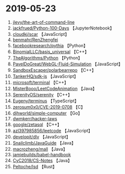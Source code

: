 # 2019-05-23

1. [jlevy/the-art-of-command-line](https://github.com/jlevy/the-art-of-command-line) 
2. [jackfrued/Python-100-Days](https://github.com/jackfrued/Python-100-Days) 【JupyterNotebook】
3. [cloudkj/scar](https://github.com/cloudkj/scar) 【JavaScript】
4. [benmahr/RenZhengfei](https://github.com/benmahr/RenZhengfei) 
5. [facebookresearch/pythia](https://github.com/facebookresearch/pythia) 【Python】
6. [BinomialLLC/basis_universal](https://github.com/BinomialLLC/basis_universal) 【C++】
7. [TheAlgorithms/Python](https://github.com/TheAlgorithms/Python) 【Python】
8. [PavelDoGreat/WebGL-Fluid-Simulation](https://github.com/PavelDoGreat/WebGL-Fluid-Simulation) 【JavaScript】
9. [SandboxEscaper/polarbearrepo](https://github.com/SandboxEscaper/polarbearrepo) 【C++】
10. [TankerHQ/sdk-js](https://github.com/TankerHQ/sdk-js) 【JavaScript】
11. [microsoft/terminal](https://github.com/microsoft/terminal) 【C++】
12. [MisterBooo/LeetCodeAnimation](https://github.com/MisterBooo/LeetCodeAnimation) 【Java】
13. [SerenityOS/serenity](https://github.com/SerenityOS/serenity) 【C++】
14. [Eugeny/terminus](https://github.com/Eugeny/terminus) 【TypeScript】
15. [zerosum0x0/CVE-2019-0708](https://github.com/zerosum0x0/CVE-2019-0708) 【C】
16. [djhworld/simple-computer](https://github.com/djhworld/simple-computer) 【Go】
17. [dwmkerr/hacker-laws](https://github.com/dwmkerr/hacker-laws) 
18. [google/zetasql](https://github.com/google/zetasql) 【C++】
19. [azl397985856/leetcode](https://github.com/azl397985856/leetcode) 【JavaScript】
20. [developit/dlv](https://github.com/developit/dlv) 【JavaScript】
21. [Snailclimb/JavaGuide](https://github.com/Snailclimb/JavaGuide) 【Java】
22. [macrozheng/mall](https://github.com/macrozheng/mall) 【Java】
23. [jamiebuilds/babel-handbook](https://github.com/jamiebuilds/babel-handbook) 
24. [CyC2018/CS-Notes](https://github.com/CyC2018/CS-Notes) 【Java】
25. [Peltoche/lsd](https://github.com/Peltoche/lsd) 【Rust】
